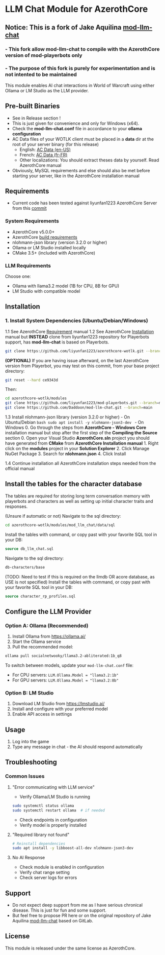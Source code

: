 # LLM Chat Module for AzerothCore
## Notice: This is a fork of Jake Aquilina [mod-llm-chat](https://gitlab.realsoftgames.com/krazor/mod_llm_chat)
### - This fork allow mod-llm-chat to compile with the AzerothCore version of mod-playerbots only
### - The purpose of this fork is purely for experimentation and is not intented to be maintained

This module enables AI chat interactions in World of Warcraft using either Ollama or LM Studio as the LLM provider.

## Pre-built Binaries

- See in Release section !
- This is just given for convenience and only for Windows (x64).
- Check the **mod-llm-chat.conf** file in accordance to your **ollama configuration**
- AC Data files of your WOTLK client must be placed in a **data** dir at the root of your server binary (for this release)
	- English: [AC Data (en-US)](https://github.com/wowgaming/client-data/releases)
	- French:  [AC Data (fr-FR)](https://github.com/Daddoon/ac-client-data-fr/releases)
	- Other localizations: You should extract theses data by yourself. Read AzerothCore manual
 - Obviously, MySQL requirements and else should also be met before starting your server, like in the AzerothCore installation manual

## Requirements

- Current code has been tested against liyunfan1223 AzerothCore Server from this [commit](https://github.com/liyunfan1223/azerothcore-wotlk/tree/ce9343d9167acb27fbfc8ef1203f0077034d07de)

### System Requirements

- AzerothCore v5.0.0+
- AzerothCore [build requirements](https://www.azerothcore.org/wiki/requirements)
- nlohmann-json library (version 3.2.0 or higher)
- Ollama or LM Studio installed locally
- CMake 3.5+ (included with AzerothCore)

### LLM Requirements

Choose one:

- Ollama with llama3.2 model (1B for CPU, 8B for GPU)
- LM Studio with compatible model

## Installation

### 1. Install System Dependencies (Ubuntu/Debian/Windows)

1.1 See AzerothCore [Requirement](https://www.azerothcore.org/wiki/requirements) manual
1.2 See AzerothCore [Installation](https://www.azerothcore.org/wiki/core-installation) manual but **INSTEAD** clone from liyunfan1223 repository for Playerbots support, has **mod-llm-chat** is based on Playerbots.

```bash
git clone https://github.com/liyunfan1223/azerothcore-wotlk.git --branch=Playerbot
```

**(OPTIONAL)** If you are having issue afterward, on the last AzerothCore version from Playerbot, you may test on this commit, from your base project directory:

```bash
git reset --hard ce9343d
```

Then:

```bash
cd azerothcore-wotlk/modules
git clone https://github.com/liyunfan1223/mod-playerbots.git --branch=master
git clone https://github.com/Daddoon/mod-llm-chat.git --branch=main
```

1.3 Install nlohmann-json library (version 3.2.0 or higher)
	- On Ubuntu/Debian
	```bash
	sudo apt install -y nlohmann-json3-dev
	```
	- On Windows
		0. Go through the steps from **AzerothCore - Windows Core** installation manual but stop after the first step of the **Compiling the Source** section
		0. Open your Visual Studio **AzerothCore.sln** project you should have generated from **CMake** from **AzerothCore Installation manual**
		1. Right click on the **modules** project in your **Solution Explorer**
		2. Click Manage NuGet Package
		3. Search for **nlohmann.json**
		4. Click Install

1.4 Continue installation all AzerothCore installation steps needed from the official manual


## Install the tables for the character database

The tables are required for storing long term conversation memory with playerbots and characters as well as setting up initial character traits and responses.

(Unsure if automatic or not)
Navigate to the sql directory:

```bash
cd azerothcore-wotlk/modules/mod_llm_chat/data/sql
```

Install the tables with command, or copy past with your favorite SQL tool in your DB:

```sql
source db_llm_chat.sql
```

Navigate to the sql directory:

```bash
db-characters/base
```

(TODO: Need to test if this is required on the llmdb OR acore database, as USE is not specified)
Install the tables with command, or copy past with your favorite SQL tool in your DB:

```sql
source character_rp_profiles.sql
```

## Configure the LLM Provider

### Option A: Ollama (Recommended)

1. Install Ollama from https://ollama.ai/
2. Start the Ollama service
3. Pull the recommended model:

```bash
ollama pull socialnetwooky/llama3.2-abliterated:1b_q8
```

To switch between models, update your `mod-llm-chat.conf` file:

- For CPU servers: `LLM.Ollama.Model = "llama3.2:1b"`
- For GPU servers: `LLM.Ollama.Model = "llama3.2:8b"`

### Option B: LM Studio

1. Download LM Studio from https://lmstudio.ai/
2. Install and configure with your preferred model
3. Enable API access in settings

## Usage

1. Log into the game
2. Type any message in chat - the AI should respond automatically

## Troubleshooting

### Common Issues

1. "Error communicating with LLM service"

   - Verify Ollama/LM Studio is running

   ```bash
   sudo systemctl status ollama
   sudo systemctl restart ollama  # if needed
   ```

   - Check endpoints in configuration
   - Verify model is properly installed

2. "Required library not found"

   ```bash
   # Reinstall dependencies
   sudo apt install -y libboost-all-dev nlohmann-json3-dev
   ```

3. No AI Response
   - Check module is enabled in configuration
   - Verify chat range setting
   - Check server logs for errors

## Support

- Do not expect deep support from me as I have serious chronical disease. This is just for fun and some support.
- But feel free to propose PR here or on the original repository of Jake Aquilina [mod-llm-chat](https://gitlab.realsoftgames.com/krazor/mod_llm_chat) based on GitLab.

## License

This module is released under the same license as AzerothCore.
